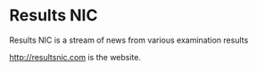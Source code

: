 # Results NIC
Results NIC is a stream of news from various examination results

http://resultsnic.com is the website.
